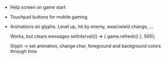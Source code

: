 

* Help screen on game start

* Touchpad buttons for mobile gaming

* Animations on glyphs. Level up, hit by enemy, wear/wield change, ...

    Works, but clears messages
    setInterval(() => {
        game.refresh()
    }, 500);
    
    Glyph -> set animation, change char, foreground and background colors through time

